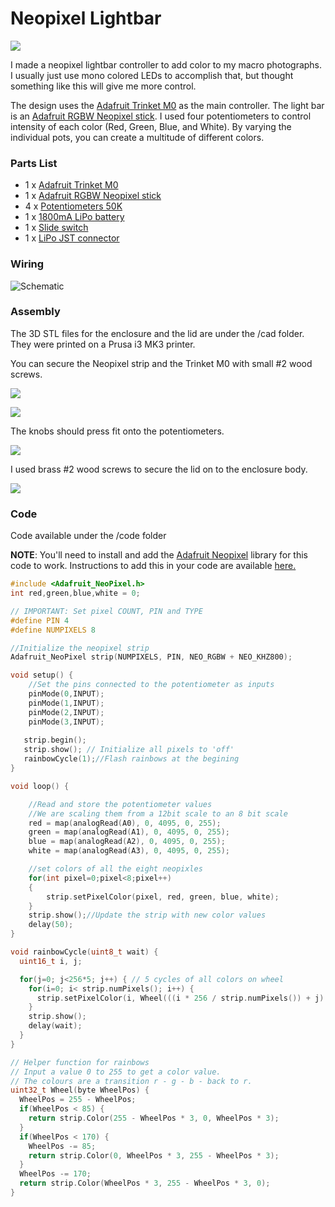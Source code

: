 # Neopixel Lightbar

[<img src="https://github.com/mohitbhoite/neopixel-lightbar/blob/master/images/lightbar-header.png">](https://youtu.be/xZvvPWYbvN4)

I made a neopixel lightbar controller to add color to my macro photographs. I usually just use mono colored LEDs to accomplish that, but thought something like this will give me more control.

The design uses the [Adafruit Trinket M0](https://www.adafruit.com/product/3500) as the main controller. The light bar is an [Adafruit RGBW Neopixel stick](https://www.adafruit.com/product/2868). I used four potentiometers to control intensity of each color (Red, Green, Blue, and White). By varying the individual pots, you can create a multitude of different colors.


### Parts List

 - 1 x [Adafruit Trinket M0](https://www.adafruit.com/product/3500)
 - 1 x [Adafruit RGBW Neopixel stick](https://www.adafruit.com/product/2868)
 - 4 x [Potentiometers 50K](https://www.digikey.com/product-detail/en/3310Y-001-503L/3310Y-001-503L-ND/1088222)
 - 1 x [1800mA LiPo battery](https://store.particle.io/products/li-po-battery)
 - 1 x [Slide switch](https://www.digikey.com/product-detail/en/nkk-switches/AS11CP/360-2610-ND/1051309)
 - 1 x [LiPo JST connector](https://www.adafruit.com/product/3814)

### Wiring

![Schematic](/images/lightbar-wiring.png)

### Assembly

The 3D STL files for the enclosure and the lid are under the /cad folder. They were printed on a Prusa i3 MK3 printer. 

You can secure the Neopixel strip and the Trinket M0 with small #2 wood screws.

![](/images/lightbar-assembly.png)

![](/images/lightbar-assembly-lipo.png)

The knobs should press fit onto the potentiometers.

![](/images/lightbar-knobs.png)

I used brass #2 wood screws to secure the lid on to the enclosure body.

![](/images/lightbar-top-screws.png)


### Code

Code available under the /code folder

**NOTE**: You'll need to install and add the [Adafruit Neopixel](https://github.com/adafruit/Adafruit_NeoPixel) library for this code to work. Instructions to add this in your code are available [here.](https://learn.adafruit.com/adafruit-neopixel-uberguide/arduino-library-installation)

```c++
#include <Adafruit_NeoPixel.h>
int red,green,blue,white = 0;

// IMPORTANT: Set pixel COUNT, PIN and TYPE
#define PIN 4
#define NUMPIXELS 8

//Initialize the neopixel strip
Adafruit_NeoPixel strip(NUMPIXELS, PIN, NEO_RGBW + NEO_KHZ800);

void setup() {
    //Set the pins connected to the potentiometer as inputs
    pinMode(0,INPUT);
    pinMode(1,INPUT);
    pinMode(2,INPUT);
    pinMode(3,INPUT);
    
   strip.begin();
   strip.show(); // Initialize all pixels to 'off'
   rainbowCycle(1);//Flash rainbows at the begining
}

void loop() {

    //Read and store the potentiometer values
    //We are scaling them from a 12bit scale to an 8 bit scale
    red = map(analogRead(A0), 0, 4095, 0, 255);
    green = map(analogRead(A1), 0, 4095, 0, 255);
    blue = map(analogRead(A2), 0, 4095, 0, 255);
    white = map(analogRead(A3), 0, 4095, 0, 255);

    //set colors of all the eight neopixles
    for(int pixel=0;pixel<8;pixel++)
    {
        strip.setPixelColor(pixel, red, green, blue, white);
    }
    strip.show();//Update the strip with new color values
    delay(50);
}

void rainbowCycle(uint8_t wait) {
  uint16_t i, j;

  for(j=0; j<256*5; j++) { // 5 cycles of all colors on wheel
    for(i=0; i< strip.numPixels(); i++) {
      strip.setPixelColor(i, Wheel(((i * 256 / strip.numPixels()) + j) & 255));
    }
    strip.show();
    delay(wait);
  }
}

// Helper function for rainbows
// Input a value 0 to 255 to get a color value.
// The colours are a transition r - g - b - back to r.
uint32_t Wheel(byte WheelPos) {
  WheelPos = 255 - WheelPos;
  if(WheelPos < 85) {
    return strip.Color(255 - WheelPos * 3, 0, WheelPos * 3);
  }
  if(WheelPos < 170) {
    WheelPos -= 85;
    return strip.Color(0, WheelPos * 3, 255 - WheelPos * 3);
  }
  WheelPos -= 170;
  return strip.Color(WheelPos * 3, 255 - WheelPos * 3, 0);
}
```

